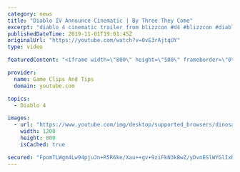 ```yaml
---
category: news
title: "Diablo IV Announce Cinematic | By Three They Come"
excerpt: "diablo 4 cinematic trailer from blizzcon #d4 #blizzcon #diablo."
publishedDateTime: 2019-11-01T19:01:45Z
originalUrl: "https://youtube.com/watch?v=0vE3rAjtqUY"
type: video

featuredContent: "<iframe width=\"800\" height=\"500\" frameborder=\"0\" src=\"https://www.youtube.com/embed/0vE3rAjtqUY\" allow=\"accelerometer; autoplay; encrypted-media; gyroscope; picture-in-picture\" allowfullscreen></iframe>"

provider:
  name: Game Clips And Tips
  domain: youtube.com

topics:
  - Diablo 4

images:
  - url: "https://www.youtube.com/img/desktop/supported_browsers/dinosaur.png"
    width: 1200
    height: 800
    isCached: true

secured: "FpomTLWgm4Lw94pjuJn+R5R6ke/Xau++gv+9ziFkN3kBwZ/yDvnESlWYGlIxRAoNVd3N/92zTxsbx1KdEQHsNr3s2P7JAO2dOkO6vJQUCQRXJguIufgKgSUz+o8B1ksMoLCgFE74k0J9SfT1fERMXuqbSxRsTHnSnw8SZgXzlIMyuQip170FjOkTtao9fqrFFRbIoM45I7nKEuctCuuAUZXJJDLFzL81IXKpFi1j4oHw4ZxH1ZD/++YJCFi4BHzTP5OfSA4atdjf/oKnNJDa0KYf3/rC1dqoHMHw5AWQDp9orjZyvhuKV/OhzZvISVqpVOQxt//yJXdAoKIToYv7QQmR3aSI0WpIbxZt/aCT31UFPavlVYb1AgkeiPZooH9g6i7YVO1isOgWqTO1RnEKkw==;+3Ess9EhogNAGWbUWVq6Kg=="
---
```


